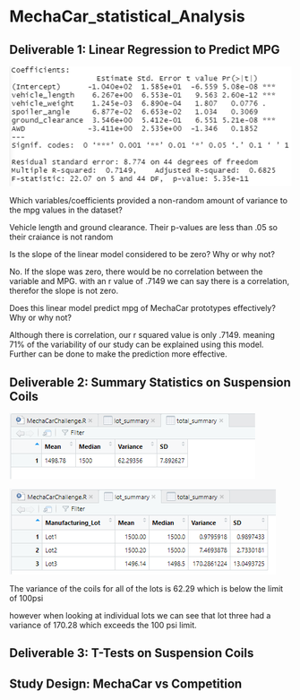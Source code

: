 # MechaCar_statistical_Analysis

## Deliverable 1: Linear Regression to Predict MPG

![chart](Resources/1.PNG)

Which variables/coefficients provided a non-random amount of variance to the mpg values in the dataset?

Vehicle length and ground clearance. Their p-values are less than .05 so their craiance is not random

Is the slope of the linear model considered to be zero? Why or why not?

No. If the slope was zero, there would be no correlation between the variable and MPG. with an r value of .7149 we can say there is a correlation, therefor the slope is not zero.

Does this linear model predict mpg of MechaCar prototypes effectively? Why or why not?

Although there is correlation, our r squared value is only .7149. meaning 71% of the variability of our study can be explained using this model. Further can be done to make the prediction more effective.

## Deliverable 2: Summary Statistics on Suspension Coils

![chart](Resources/2.PNG)

![chart](Resources/3.PNG)

The variance of the coils for all of the lots is 62.29 which is below the limit of 100psi

however when looking at individual lots we can see that lot three had a variance of 170.28 which exceeds the 100 psi limit. 

## Deliverable 3: T-Tests on Suspension Coils


## Study Design: MechaCar vs Competition

